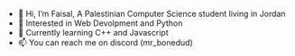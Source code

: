 - 👋 Hi, I’m Faisal, A Palestinian Computer Science student living in Jordan
- 👀 Interested in Web Devolpment and Python
- 🌱 Currently learning C++ and Javascript
- 📫 You can reach me on discord (mr_bonedud)


<!---
MrBonedud/MrBonedud is a ✨ special ✨ repository because its `README.md` (this file) appears on your GitHub profile.
You can click the Preview link to take a look at your changes.
--->
